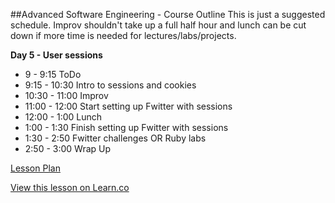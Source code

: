 

##Advanced Software Engineering - Course Outline
This is just a suggested schedule. Improv shouldn't take up a full half hour and lunch can be cut down if more time is needed for lectures/labs/projects.

**Day 5 - User sessions**
+ 9 - 9:15 ToDo
+ 9:15 - 10:30 Intro to sessions and cookies
+ 10:30 - 11:00 Improv
+ 11:00 - 12:00 Start setting up Fwitter with sessions
+ 12:00 - 1:00 Lunch
+ 1:00 - 1:30 Finish setting up Fwitter with sessions
+ 1:30 - 2:50 Fwitter challenges OR Ruby labs
+ 2:50 - 3:00 Wrap Up

[Lesson Plan](https://docs.google.com/a/flatironschool.com/document/d/1THT11XhIoC3sRK7BNjFqYVrxq1Ny44r3ZCHAgz3ZRZI/edit)

<a href='https://learn.co/lessons/hs-adv-software-day5-schedule' data-visibility='hidden'>View this lesson on Learn.co</a>
